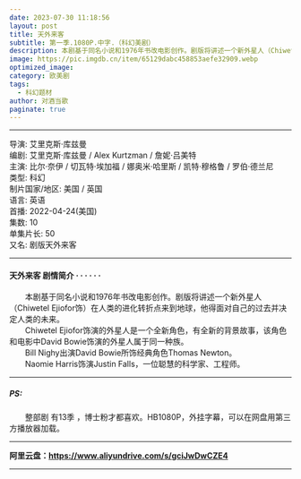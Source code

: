 ```yaml
---
date: 2023-07-30 11:18:56
layout: post
title: 天外来客
subtitle: 第一季.1080P.中字.（科幻美剧）
description: 本剧基于同名小说和1976年书改电影创作。剧版将讲述一个新外星人（Chiwetel Ejiofor饰）在人类的进化转折点来到地球，他得面对自己的过去并决定人类的未来...
image: https://pic.imgdb.cn/item/65129dabc458853aefe32909.webp
optimized_image: 
category: 欧美剧
tags:
  - 科幻题材
author: 对酒当歌
paginate: true
---
```


---

导演: 艾里克斯·库兹曼  
编剧: 艾里克斯·库兹曼 / Alex Kurtzman / 詹妮·吕美特  
主演: 比尔·奈伊 / 切瓦特·埃加福 / 娜奥米·哈里斯 / 凯特·穆格鲁 / 罗伯·德兰尼  
类型: 科幻  
制片国家/地区: 美国 / 英国  
语言: 英语  
首播: 2022-04-24(美国)  
集数: 10  
单集片长: 50  
又名: 剧版天外来客  

---

#### 天外来客 剧情简介 · · · · · ·

　　本剧基于同名小说和1976年书改电影创作。剧版将讲述一个新外星人（Chiwetel Ejiofor饰）在人类的进化转折点来到地球，他得面对自己的过去并决定人类的未来。  
　　Chiwetel Ejiofor饰演的外星人是一个全新角色，有全新的背景故事，该角色和电影中David Bowie饰演的外星人属于同一种族。  
　　Bill Nighy出演David Bowie所饰经典角色Thomas Newton。  
　　Naomie Harris饰演Justin Falls，一位聪慧的科学家、工程师。  

---

##### PS:  

　　整部剧 有13季 ，博士粉才都喜欢。HB1080P，外挂字幕，可以在网盘用第三方播放器加载。

---

**阿里云盘：<https://www.aliyundrive.com/s/gciJwDwCZE4>**

---
